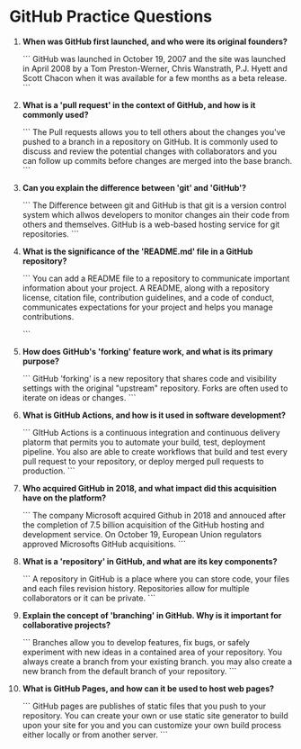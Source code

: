 # GitHub Practice Questions

1. **When was GitHub first launched, and who were its original founders?**

   \`\`\`
   GitHub was launched in October 19, 2007 and the site was launched in April 2008 by a Tom Preston-Werner, Chris Wanstrath, P.J. Hyett and Scott Chacon when it was available for a few months as a beta release.
   \`\`\`

2. **What is a 'pull request' in the context of GitHub, and how is it commonly used?**

   \`\`\`
   The Pull requests allows you to tell others about the changes you've pushed to a branch in a repository on GitHub. It is commonly used to discuss and review the potential changes with collaborators and you can follow up commits before changes are merged into the base branch.
   \`\`\`

3. **Can you explain the difference between 'git' and 'GitHub'?**

   \`\`\`
   The Difference between git and GitHub is that git is a version control system which allwos developers to monitor changes ain their code from others and themselves. GitHub is a web-based hosting service for git repositories.
   \`\`\`

4. **What is the significance of the 'README.md' file in a GitHub repository?**

   \`\`\`
     You can add a README file to a repository to communicate important information about your project. A README, along with a repository license, citation file, contribution guidelines, and a code of conduct, communicates expectations for your project and helps you manage contributions.

   \`\`\`

5. **How does GitHub's 'forking' feature work, and what is its primary purpose?**

   \`\`\`
   GitHub 'forking' is a new repository that shares code and visibility settings with the original "upstream" repository. Forks are often used to iterate on ideas or changes. 
   \`\`\`

6. **What is GitHub Actions, and how is it used in software development?**

   \`\`\`
   GItHub Actions is a continuous integration and continuous delivery platorm that permits you to automate your build, test, deployment pipeline. You also are able to create workflows that build and test every pull request to your repository, or deploy merged pull requests to production. 
   \`\`\`

7. **Who acquired GitHub in 2018, and what impact did this acquisition have on the platform?**

   \`\`\`
   The company Microsoft acquired Github in 2018 and annouced after the completion of 7.5 billion acquisition of the GitHub hosting and development service. On October 19, European Union regulators approved Microsofts GitHub acquisitions. 
   \`\`\`

8. **What is a 'repository' in GitHub, and what are its key components?**

   \`\`\`
   A repository in GitHub is a place where you can store code, your files and each files revision history. Repositories allow for multiple collaborators or it can be private. 
   \`\`\`

9. **Explain the concept of 'branching' in GitHub. Why is it important for collaborative projects?**

   \`\`\`
   Branches allow you to develop features, fix bugs, or safely experiment with new ideas in a contained area of your repository. You always create a branch from your existing branch. you may also create a new branch from the default branch of your repository. 
   \`\`\`

10. **What is GitHub Pages, and how can it be used to host web pages?**

    \`\`\`
    GitHub pages are publishes of static files that you push to your repository. You can create your own or use static site generator to build upon your site for you and you can customize your own build process either locally or from another server. 
    \`\`\`

